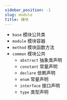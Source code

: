 ```yaml
---
sidebar_position: -1
slug: module
title: 模块
---
```


- `base`        模块公共类
- `module`      模块容器
- `method`      模块函数方法
- `common`      模块公共
  - `abstract`  抽象类声明
  - `constant`  常量声明
  - `declare`   依赖声明
  - `enum`      常量声明
  - `interface` 接口声明
  - `type`      类型声明
